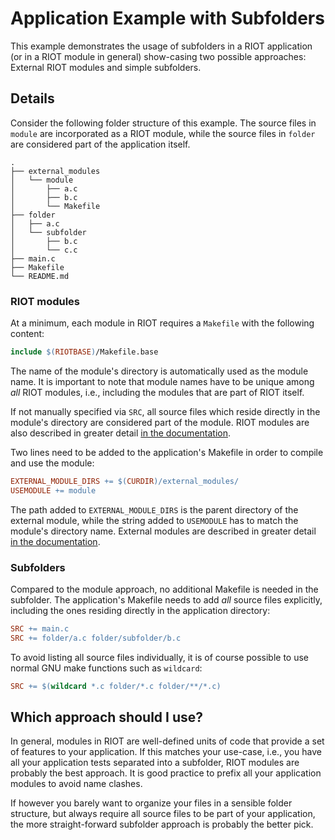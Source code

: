 # Application Example with Subfolders

This example demonstrates the usage of subfolders in a RIOT application
(or in a RIOT module in general) show-casing two possible approaches:
External RIOT modules and simple subfolders.

## Details

Consider the following folder structure of this example.
The source files in `module` are incorporated as a RIOT module,
while the source files in `folder` are considered part of the application itself.

```
.
├── external_modules
│   └── module
│       ├── a.c
│       ├── b.c
│       └── Makefile
├── folder
│   ├── a.c
│   └── subfolder
│       ├── b.c
│       └── c.c
├── main.c
├── Makefile
└── README.md
```

### RIOT modules

At a minimum, each module in RIOT requires a `Makefile` with the following content:

```Makefile
include $(RIOTBASE)/Makefile.base
```

The name of the module's directory is automatically used as the module name.
It is important to note that module names have to be unique among _all_ RIOT modules,
i.e., including the modules that are part of RIOT itself.

If not manually specified via `SRC`, all source files which reside
directly in the module's directory are considered part of the module.
RIOT modules are also described in greater detail [in the documentation](https://guide.riot-os.org/advanced_tutorials/creating_modules/).

Two lines need to be added to the application's Makefile in order to compile and use the module:

```Makefile
EXTERNAL_MODULE_DIRS += $(CURDIR)/external_modules/
USEMODULE += module
```

The path added to `EXTERNAL_MODULE_DIRS` is the parent directory of the external module,
while the string added to `USEMODULE` has to match the module's directory name.
External modules are described in greater detail [in the documentation](https://guide.riot-os.org/advanced_tutorials/creating_application/#external-modules).


### Subfolders

Compared to the module approach, no additional Makefile is needed in the subfolder.
The application's Makefile needs to add _all_ source files explicitly,
including the ones residing directly in the application directory:

```Makefile
SRC += main.c
SRC += folder/a.c folder/subfolder/b.c
```

To avoid listing all source files individually, it is of course possible
to use normal GNU make functions such as `wildcard`:

```Makefile
SRC += $(wildcard *.c folder/*.c folder/**/*.c)
```


## Which approach should I use?

In general, modules in RIOT are well-defined units of code that provide a set of features to your application.
If this matches your use-case, i.e., you have all your application tests separated into a subfolder,
RIOT modules are probably the best approach.
It is good practice to prefix all your application modules to avoid name clashes.

If however you barely want to organize your files in a sensible folder structure,
but always require all source files to be part of your application,
the more straight-forward subfolder approach is probably the better pick.
